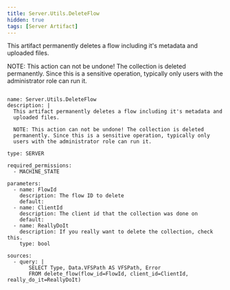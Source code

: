 ```yaml
---
title: Server.Utils.DeleteFlow
hidden: true
tags: [Server Artifact]
---
```


This artifact permanently deletes a flow including it's metadata and
uploaded files.

NOTE: This action can not be undone! The collection is deleted
permanently. Since this is a sensitive operation, typically only
users with the administrator role can run it.


<pre><code class="language-yaml">
name: Server.Utils.DeleteFlow
description: |
  This artifact permanently deletes a flow including it&#x27;s metadata and
  uploaded files.

  NOTE: This action can not be undone! The collection is deleted
  permanently. Since this is a sensitive operation, typically only
  users with the administrator role can run it.

type: SERVER

required_permissions:
  - MACHINE_STATE

parameters:
  - name: FlowId
    description: The flow ID to delete
    default:
  - name: ClientId
    description: The client id that the collection was done on
    default:
  - name: ReallyDoIt
    description: If you really want to delete the collection, check this.
    type: bool

sources:
  - query: |
       SELECT Type, Data.VFSPath AS VFSPath, Error
       FROM delete_flow(flow_id=FlowId, client_id=ClientId, really_do_it=ReallyDoIt)

</code></pre>

